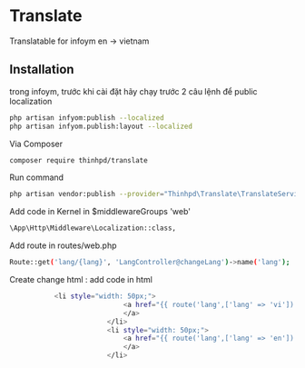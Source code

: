 # Translate

Translatable for infoym en -> vietnam

## Installation

trong infoym, trước khi cài đặt hãy chạy trước 2 câu lệnh để public localization
``` bash
php artisan infyom:publish --localized 
php artisan infyom.publish:layout --localized 
```

Via Composer

``` bash
composer require thinhpd/translate
```
Run command
``` bash
php artisan vendor:publish --provider="Thinhpd\Translate\TranslateServiceProvider"
```

Add code in Kernel in $middlewareGroups 'web'
``` bash
\App\Http\Middleware\Localization::class,
```

Add route in routes/web.php
``` bash
Route::get('lang/{lang}', 'LangController@changeLang')->name('lang');
```

Create change html : add code in html
``` bash
           <li style="width: 50px;">
                            <a href="{{ route('lang',['lang' => 'vi']) }}" >VI
                            </a>
                        </li>
                        <li style="width: 50px;">
                            <a href="{{ route('lang',['lang' => 'en']) }}"  >EN
                            </a>
                        </li>
```